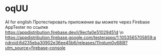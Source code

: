 # oqUU
AI for english
Протестировать приложение вы можете через Firebase AppTester по ссылке https://appdistribution.firebase.dev/i/9ecfa0e51029451d \n https://appdistribution.firebase.google.com/testerapps/1:1053565705859:android:6d235eba30902e36ee45b6/releases/11rqtum0v68l8?utm_source=firebase-console
